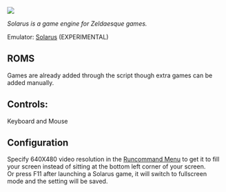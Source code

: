 ![](https://www.solarus-games.org/data/en/entities/article/2019/08/2019-08-20-solarus-on-retropie/cover.jpg)

_Solarus is a game engine for Zeldaesque games._

Emulator: [Solarus](http://www.solarus-games.org/) (EXPERIMENTAL)

## ROMS

Games are already added through the script though extra games can be added manually. 

## Controls:

Keyboard and Mouse

## Configuration

Specify 640X480 video resolution in the [Runcommand Menu](Runcommand) to get it to fill your screen instead of sitting at the bottom left corner of your screen.  
Or press F11 after launching a Solarus game, it will switch to fullscreen mode and the setting will be saved.